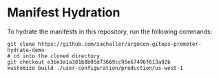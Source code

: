 # Manifest Hydration

To hydrate the manifests in this repository, run the following commands:

```shell
git clone https://github.com/zachaller/argocon-gitops-promoter-hydrate-demo
# cd into the cloned directory
git checkout e3be3a1a381b8b05d73669cc95e67496f613a92b
kustomize build ./user-configuration/production/us-west-1
```
